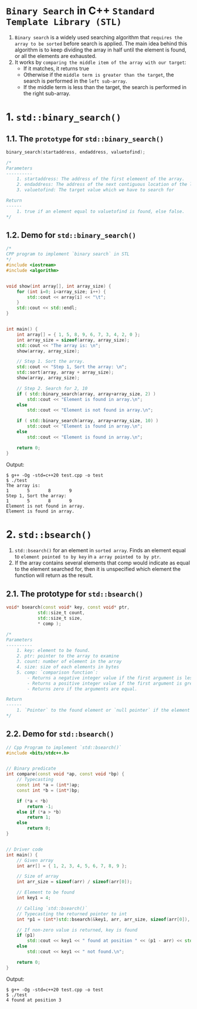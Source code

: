 <!--
 * @Author: Uper 41718895+Hyliu-BUAA@users.noreply.github.com
 * @Date: 2022-06-22 11:57:02
 * @LastEditors: Uper 41718895+Hyliu-BUAA@users.noreply.github.com
 * @LastEditTime: 2022-06-22 21:01:02
 * @FilePath: /C_C++/c++_STL/notes/algorithm/2.searching.md
 * @Description: 这是默认设置,请设置`customMade`, 打开koroFileHeader查看配置 进行设置: https://github.com/OBKoro1/koro1FileHeader/wiki/%E9%85%8D%E7%BD%AE
-->
# `Binary Search` in C++ `Standard Template Library (STL)`
1. `Binary search` is a widely used searching algorithm that `requires the array to be sorted` before search is applied. The main idea behind this algorithm is to keep dividing the array in half until the element is found, or all the elements are exhausted. 
2. It works by `comparing the middle item of the array with our target`:
    - If it matches, it returns true
    - Otherwise if the `middle term is greater than the target`, the search is performed in the `left sub-array`. 
    - If the middle term is less than the target, the search is performed in the right sub-array.


# 1. `std::binary_search()`

## 1.1. The `prototype` for `std::binary_search()`
```c++
binary_search(startaddress, endaddress, valuetofind);

/*
Parameters
----------
    1. startaddress: The address of the first elemeent of the array.
    2. endaddress: The address of the next contiguous location of the last element of the array
    3. valuetofind: The target value which we have to search for

Return 
------
    1. true if an element equal to valuetofind is found, else false.
*/
```

## 1.2. Demo for `std::binary_search()`
```c++
/*
CPP program to implement `binary search` in STL 
*/
#include <iostream>
#include <algorithm>


void show(int array[], int array_size) {
    for (int i=0; i<array_size; i++) {
        std::cout << array[i] << "\t";
    }
    std::cout << std::endl;
}


int main() {
    int array[] = { 1, 5, 8, 9, 6, 7, 3, 4, 2, 0 };
    int array_size = sizeof(array, array_size);
    std::cout << "The array is: \n";
    show(array, array_size);

    // Step 1. Sort the array. 
    std::cout << "Step 1, Sort the array: \n";
    std::sort(array, array + array_size);
    show(array, array_size);

    // Step 2. Search for 2, 10
    if ( std::binary_search(array, array+array_size, 2) )
        std::cout << "Element is found in array.\n";
    else
        std::cout << "Element is not found in array.\n";

    if ( std::binary_search(array, array+array_size, 10) )
        std::cout << "Element is found in array.\n";
    else
        std::cout << "Element is found in array.\n";

    return 0;
}
```
Output:
```shell
$ g++ -Og -std=c++20 test.cpp -o test
$ ./test
The array is: 
1       5       8       9
Step 1, Sort the array: 
1       5       8       9
Element is not found in array.
Element is found in array.
```


# 2. `std::bsearch()`
1. `std::bsearch()` for an element in `sorted array`. Finds an element equal to `element pointed to by key` in `a array pointed to by ptr`.
2. If the array contains several elements that comp would indicate as equal to the element searched for, then it is unspecified which element the function will return as the result.

## 2.1. The prototype for `std::bsearch()`
```c++
void* bsearch(const void* key, const void* ptr,
            std::size_t count, 
            std::size_t size,
            * comp );

/*
Parameters
----------
    1. key: element to be found.
    2. ptr: pointer to the array to examine
    3. count: number of element in the array
    4. size: size of each elements in bytes
    5. comp: `comparison function`:
        - Returns a negative integer value if the first argument is less than the second
        - Returns a positive integer value if the first argument is greater than the second
        - Returns zero if the arguments are equal.

Return
------
    1. `Pointer` to the found element or `null pointer` if the element has not been found.
*/
```

## 2.2. Demo for `std::bsearch()`
```c++
// Cpp Program to implement `std::bsearch()`
#include <bits/stdc++.h>


// Binary predicate
int compare(const void *ap, const void *bp) {
    // Typecasting
    const int *a = (int*)ap;
    const int *b = (int*)bp;

    if (*a < *b)
        return -1;
    else if (*a > *b)
        return 1;
    else 
        return 0;
}


// Driver code
int main() {
    // Given array
    int arr[] = { 1, 2, 3, 4, 5, 6, 7, 8, 9 };

    // Size of array
    int arr_size = sizeof(arr) / sizeof(arr[0]);

    // Element to be found
    int key1 = 4;

    // Calling `std::bsearch()`
    // Typecasting the returned pointer to int
    int *p1 = (int*)std::bsearch(&key1, arr, arr_size, sizeof(arr[0]), compare);

    // If non-zero value is returned, key is found
    if (p1)
        std::cout << key1 << " found at position " << (p1 - arr) << std::endl;
    else
        std::cout << key1 << " not found.\n";

    return 0;
}
```
Output:
```shell
$ g++ -Og -std=c++20 test.cpp -o test
$ ./test
4 found at position 3
```